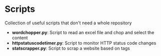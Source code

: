 # Scripts
Collection of useful scripts that don't need a whole repository

* **wordchopper.py**: Script to read an excel file and chop and select the content
* **httpstatuscodetimer.py**: Script to monitor HTTP status code changes
* **statscrapper.py**: Script to scrap a website based on tags
 

